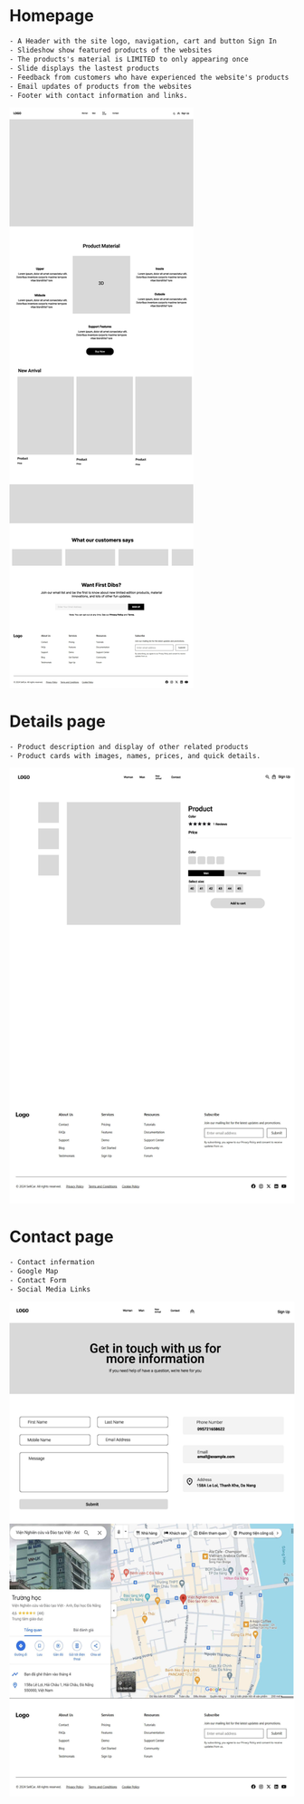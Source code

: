 # Homepage
	- A Header with the site logo, navigation, cart and button Sign In
	- Slideshow show featured products of the websites
	- The products's material is LIMITED to only appearing once
	- Slide displays the lastest products
	- Feedback from customers who have experienced the website's products
	- Email updates of products from the websites
	- Footer with contact information and links.
![alt text](<Shoes Website (1)_Page1.jpg>)

# Details page
	- Product description and display of other related products
	- Product cards with images, names, prices, and quick details.
![alt text](<Shoes Website (1)_Page2.jpg>)

# Contact page
	- Contact infermation
	- Google Map
	- Contact Form
	- Social Media Links
![alt text](<Shoes Website (1)_Page3.jpg>)